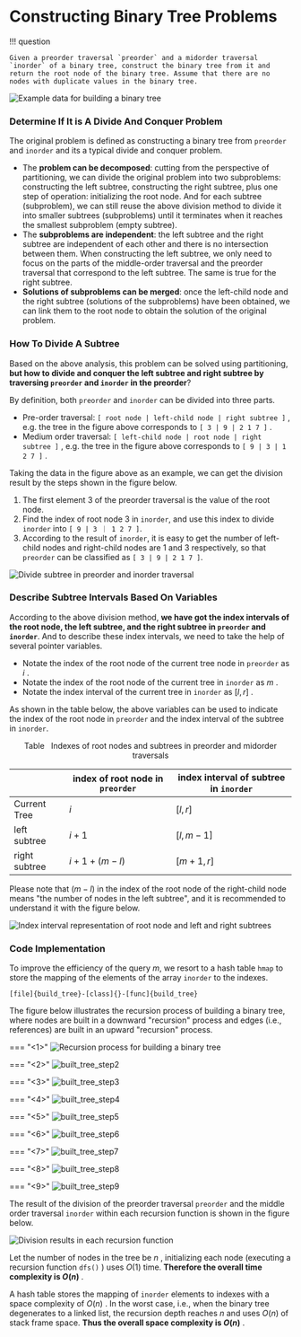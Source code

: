 # Constructing Binary Tree Problems

!!! question

    Given a preorder traversal `preorder` and a midorder traversal `inorder` of a binary tree, construct the binary tree from it and return the root node of the binary tree. Assume that there are no nodes with duplicate values in the binary tree.

![Example data for building a binary tree](build_binary_tree_problem.assets/build_tree_example.png)

### Determine If It is A Divide And Conquer Problem

The original problem is defined as constructing a binary tree from `preorder` and `inorder` and its a typical divide and conquer problem.

- The **problem can be decomposed**: cutting from the perspective of partitioning, we can divide the original problem into two subproblems: constructing the left subtree, constructing the right subtree, plus one step of operation: initializing the root node. And for each subtree (subproblem), we can still reuse the above division method to divide it into smaller subtrees (subproblems) until it terminates when it reaches the smallest subproblem (empty subtree).
- The **subproblems are independent**: the left subtree and the right subtree are independent of each other and there is no intersection between them. When constructing the left subtree, we only need to focus on the parts of the middle-order traversal and the preorder traversal that correspond to the left subtree. The same is true for the right subtree.
- **Solutions of subproblems can be merged**: once the left-child node and the right subtree (solutions of the subproblems) have been obtained, we can link them to the root node to obtain the solution of the original problem.

### How To Divide A Subtree

Based on the above analysis, this problem can be solved using partitioning, **but how to divide and conquer the left subtree and right subtree by traversing `preorder` and `inorder` in the preorder**?

By definition, both `preorder` and `inorder` can be divided into three parts.

- Pre-order traversal: `[ root node | left-child node | right subtree ]` , e.g. the tree in the figure above corresponds to `[ 3 | 9 | 2 1 7 ]` .
- Medium order traversal: `[ left-child node | root node | right subtree ]` , e.g. the tree in the figure above corresponds to `[ 9 | 3 | 1 2 7 ]` .

Taking the data in the figure above as an example, we can get the division result by the steps shown in the figure below.

1. The first element 3 of the preorder traversal is the value of the root node.
2. Find the index of root node 3 in `inorder`, and use this index to divide `inorder` into `[ 9 | 3 ｜ 1 2 7 ]`.
3. According to the result of `inorder`, it is easy to get the number of left-child nodes and right-child nodes are 1 and 3 respectively, so that `preorder` can be classified as `[ 3 | 9 | 2 1 7 ]`.

![Divide subtree in preorder and inorder traversal](build_binary_tree_problem.assets/build_tree_preorder_inorder_division.png)

### Describe Subtree Intervals Based On Variables

According to the above division method, **we have got the index intervals of the root node, the left subtree, and the right subtree in `preorder` and `inorder`**. And to describe these index intervals, we need to take the help of several pointer variables.

- Notate the index of the root node of the current tree node in `preorder` as $i$ .
- Notate the index of the root node of the current tree in `inorder` as $m$ .
- Notate the index interval of the current tree in `inorder` as $[l, r]$ .

As shown in the table below, the above variables can be used to indicate the index of the root node in `preorder` and the index interval of the subtree in `inorder`.

<p align="center"> Table <id> &nbsp; Indexes of root nodes and subtrees in preorder and midorder traversals </p>

|               | index of root node in `preorder` | index interval of subtree in `inorder` |
| ------------- | -------------------------------- | -------------------------------------- |
| Current Tree  | $i$                              | $[l, r]$                               |
| left subtree  | $i + 1$                          | $[l, m-1]$                             |
| right subtree | $i + 1 + (m - l)$                | $[m+1, r]$                             |

Please note that $(m-l)$ in the index of the root node of the right-child node means "the number of nodes in the left subtree", and it is recommended to understand it with the figure below.

![Index interval representation of root node and left and right subtrees](build_binary_tree_problem.assets/build_tree_division_pointers.png)

### Code Implementation

To improve the efficiency of the query $m$, we resort to a hash table `hmap` to store the mapping of the elements of the array `inorder` to the indexes.

```src
[file]{build_tree}-[class]{}-[func]{build_tree}
```

The figure below illustrates the recursion process of building a binary tree, where nodes are built in a downward "recursion" process and edges (i.e., references) are built in an upward "recursion" process.

=== "<1>"
    ![Recursion process for building a binary tree](build_binary_tree_problem.assets/built_tree_step1.png)

=== "<2>"
    ![built_tree_step2](build_binary_tree_problem.assets/built_tree_step2.png)

=== "<3>"
    ![built_tree_step3](build_binary_tree_problem.assets/built_tree_step3.png)

=== "<4>"
    ![built_tree_step4](build_binary_tree_problem.assets/built_tree_step4.png)

=== "<5>"
    ![built_tree_step5](build_binary_tree_problem.assets/built_tree_step5.png)

=== "<6>"
    ![built_tree_step6](build_binary_tree_problem.assets/built_tree_step6.png)

=== "<7>"
    ![built_tree_step7](build_binary_tree_problem.assets/built_tree_step7.png)

=== "<8>"
    ![built_tree_step8](build_binary_tree_problem.assets/built_tree_step8.png)

=== "<9>"
    ![built_tree_step9](build_binary_tree_problem.assets/built_tree_step9.png)

The result of the division of the preorder traversal `preorder` and the middle order traversal `inorder` within each recursion function is shown in the figure below.

![Division results in each recursion function](build_binary_tree_problem.assets/built_tree_overall.png)

Let the number of nodes in the tree be $n$ , initializing each node (executing a recursion function `dfs()` ) uses $O(1)$ time. **Therefore the overall time complexity is $O(n)$** .

A hash table stores the mapping of `inorder` elements to indexes with a space complexity of $O(n)$ . In the worst case, i.e., when the binary tree degenerates to a linked list, the recursion depth reaches $n$ and uses $O(n)$ of stack frame space. **Thus the overall space complexity is $O(n)$** .
